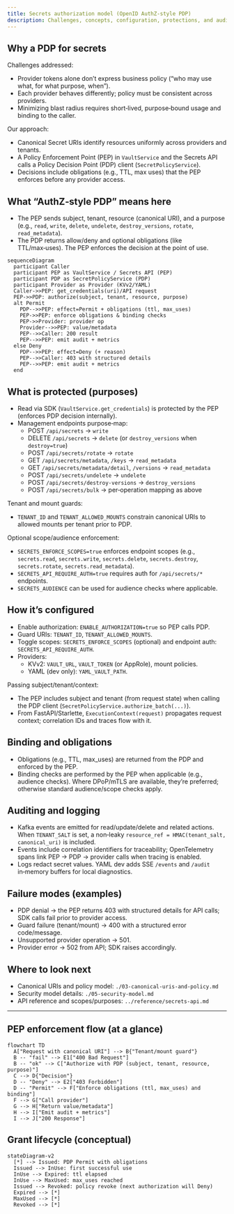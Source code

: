 ```yaml
---
title: Secrets authorization model (OpenID AuthZ‑style PDP)
description: Challenges, concepts, configuration, protections, and auditing for our secrets authorization model
---
```


## Why a PDP for secrets

Challenges addressed:

- Provider tokens alone don’t express business policy (“who may use what, for what purpose, when”).
- Each provider behaves differently; policy must be consistent across providers.
- Minimizing blast radius requires short‑lived, purpose‑bound usage and binding to the caller.

Our approach:

- Canonical Secret URIs identify resources uniformly across providers and tenants.
- A Policy Enforcement Point (PEP) in `VaultService` and the Secrets API calls a Policy Decision Point (PDP) client (`SecretPolicyService`).
- Decisions include obligations (e.g., TTL, max uses) that the PEP enforces before any provider access.

## What “AuthZ‑style PDP” means here

- The PEP sends subject, tenant, resource (canonical URI), and a purpose (e.g., `read`, `write`, `delete`, `undelete`, `destroy_versions`, `rotate`, `read_metadata`).
- The PDP returns allow/deny and optional obligations (like TTL/max‑uses). The PEP enforces the decision at the point of use.

```mermaid
sequenceDiagram
  participant Caller
  participant PEP as VaultService / Secrets API (PEP)
  participant PDP as SecretPolicyService (PDP)
  participant Provider as Provider (KVv2/YAML)
  Caller->>PEP: get_credentials(uri)/API request
  PEP->>PDP: authorize(subject, tenant, resource, purpose)
  alt Permit
    PDP-->>PEP: effect=Permit + obligations (ttl, max_uses)
    PEP->>PEP: enforce obligations & binding checks
    PEP->>Provider: provider op
    Provider-->>PEP: value/metadata
    PEP-->>Caller: 200 result
    PEP-->>PEP: emit audit + metrics
  else Deny
    PDP-->>PEP: effect=Deny (+ reason)
    PEP-->>Caller: 403 with structured details
    PEP-->>PEP: emit audit + metrics
  end
```

## What is protected (purposes)

- Read via SDK (`VaultService.get_credentials`) is protected by the PEP (enforces PDP decision internally).
- Management endpoints purpose‑map:
  - POST `/api/secrets` → `write`
  - DELETE `/api/secrets` → `delete` (or `destroy_versions` when `destroy=true`)
  - POST `/api/secrets/rotate` → `rotate`
  - GET `/api/secrets/metadata`, `/keys` → `read_metadata`
  - GET `/api/secrets/metadata/detail`, `/versions` → `read_metadata`
  - POST `/api/secrets/undelete` → `undelete`
  - POST `/api/secrets/destroy-versions` → `destroy_versions`
  - POST `/api/secrets/bulk` → per‑operation mapping as above

Tenant and mount guards:

- `TENANT_ID` and `TENANT_ALLOWED_MOUNTS` constrain canonical URIs to allowed mounts per tenant prior to PDP.

Optional scope/audience enforcement:

- `SECRETS_ENFORCE_SCOPES=true` enforces endpoint scopes (e.g., `secrets.read`, `secrets.write`, `secrets.delete`, `secrets.destroy`, `secrets.rotate`, `secrets.read_metadata`).
- `SECRETS_API_REQUIRE_AUTH=true` requires auth for `/api/secrets/*` endpoints.
- `SECRETS_AUDIENCE` can be used for audience checks where applicable.

## How it’s configured

- Enable authorization: `ENABLE_AUTHORIZATION=true` so PEP calls PDP.
- Guard URIs: `TENANT_ID`, `TENANT_ALLOWED_MOUNTS`.
- Toggle scopes: `SECRETS_ENFORCE_SCOPES` (optional) and endpoint auth: `SECRETS_API_REQUIRE_AUTH`.
- Providers:
  - KVv2: `VAULT_URL`, `VAULT_TOKEN` (or AppRole), mount policies.
  - YAML (dev only): `YAML_VAULT_PATH`.

Passing subject/tenant/context:

- The PEP includes subject and tenant (from request state) when calling the PDP client (`SecretPolicyService.authorize_batch(...)`).
- From FastAPI/Starlette, `ExecutionContext(request)` propagates request context; correlation IDs and traces flow with it.

## Binding and obligations

- Obligations (e.g., TTL, max_uses) are returned from the PDP and enforced by the PEP.
- Binding checks are performed by the PEP when applicable (e.g., audience checks). Where DPoP/mTLS are available, they’re preferred; otherwise standard audience/scope checks apply.

## Auditing and logging

- Kafka events are emitted for read/update/delete and related actions. When `TENANT_SALT` is set, a non‑leaky `resource_ref = HMAC(tenant_salt, canonical_uri)` is included.
- Events include correlation identifiers for traceability; OpenTelemetry spans link PEP → PDP → provider calls when tracing is enabled.
- Logs redact secret values. YAML dev adds SSE `/events` and `/audit` in‑memory buffers for local diagnostics.

## Failure modes (examples)

- PDP denial → the PEP returns 403 with structured details for API calls; SDK calls fail prior to provider access.
- Guard failure (tenant/mount) → 400 with a structured error code/message.
- Unsupported provider operation → 501.
- Provider error → 502 from API; SDK raises accordingly.

## Where to look next

- Canonical URIs and policy model: `./03-canonical-uris-and-policy.md`
- Security model details: `./05-security-model.md`
- API reference and scopes/purposes: `../reference/secrets-api.md`

---

## PEP enforcement flow (at a glance)

```mermaid
flowchart TD
  A["Request with canonical URI"] --> B{"Tenant/mount guard"}
  B -- "fail" --> E1["400 Bad Request"]
  B -- "ok" --> C["Authorize with PDP (subject, tenant, resource, purpose)"]
  C --> D{"Decision"}
  D -- "Deny" --> E2["403 Forbidden"]
  D -- "Permit" --> F["Enforce obligations (ttl, max_uses) and binding"]
  F --> G["Call provider"]
  G --> H["Return value/metadata"]
  H --> I["Emit audit + metrics"]
  I --> J["200 Response"]
```

## Grant lifecycle (conceptual)

```mermaid
stateDiagram-v2
  [*] --> Issued: PDP Permit with obligations
  Issued --> InUse: first successful use
  InUse --> Expired: ttl elapsed
  InUse --> MaxUsed: max_uses reached
  Issued --> Revoked: policy revoke (next authorization will Deny)
  Expired --> [*]
  MaxUsed --> [*]
  Revoked --> [*]
```

